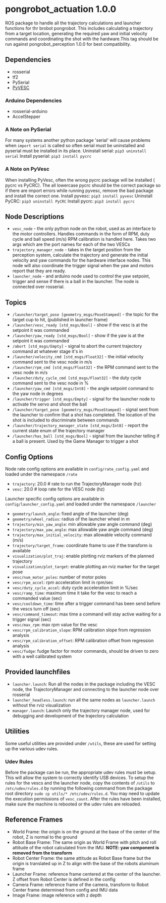 # pongrobot_actuation 1.0.0
ROS package to handle all the trajectory calculations and launcher functions for thr brobot pongrobot. This includes calculating a trajectory from a target location, generating the required yaw and initial velocity commands and coordinating the shot with the hardware.This tag should be run against pongrobot_perception 1.0.0 for best compatibility.

## Dependencies
- rosserial
- tf2
- PySerial
- [PyVESC](https://github.com/LiamBindle/PyVESC)
### Arduino Dependencies
- rosserial-arduino
- AccelStepper
  
### A Note on PySerial
For many systems another python package 'serial' will cause problems when `import serial` is called so often serial must be uninstalled and pyserial must be installed in its place.
Uninstall serial: `pip3 uninstall serial`
Install pyserial: `pip3 install pycrc`

### A Note on PyVesc
When installing PyVesc, often the wrong pycrc package will be installed ( pycrc vs PyCRC). The all lowercase pycrc should be the correct package so if there are import errors while running pyvesc, remove the bad package and install the correct one.
Install pyvesc: `pip3 install pyvesc`
Uninstall PyCRC: `pip3 uninstall PyCRC`
Install pycrc: `pip3 install pycrc`

## Node Descriptions
- `vesc_node` - the only python node on the robot, used as an interface to the motor controllers. Handles commands in the form of RPM, duty cycle and ball speed (m/s) RPM calibration is handled here. Takes two args which are the port names for each of the two VESCs
- `trajectory_manager_node` - takes in the target position from the perception system, calculate the trajectory and generate the initial velocity and yaw commands for the hardware interface nodes. This node will also coordinate the trigger signal when the yaw and motors report that they are ready.
- `launcher_node` - and arduino node used to control the yaw setpoint, trigger and sense if there is a ball in the launcher. The node is connected over rosserial.

## Topics
- `/launcher/target_pose [geometry_msgs/PoseStamped]` - the topic for the target cup to hit, (published in launcher frame)
- `/launcher/vesc_ready [std_msgs/Bool]` - show if the vesc is at the setpoint it was commanded
- `/launcher/yaw_ready [std_msgs/Bool]` - show if the yaw is at the setpoint it was commanded
- `/abort [std_msgs/Empty]` - signal to abort the current trajectory command at whatever stage it's in
- `/launcher/velocity_cmd [std_msgs/Float32]` - the initial velocity command sent to the vesc node in m/s
- `/launcher/rpm_cmd [std_msgs/Float32]` - the RPM command sent to the vesc node in m/s
- `/launcher/duty_cycle_cmd [std_msgs/Float32]` - the duty cycle command sent to the vesc node in %
- `/launcher/yaw_cmd [std_msgs/Int8]` - the angle setpoint command to the yaw node in degrees
- `/launcher/trigger [std_msgs/Empty]` - signal for the launcher node to activate the servo and shoot the ball
- `/launcher/target_pose [geometry_msgs/PoseStamped]` - signal sent from the launcher to confirm that a shot has completed. The location of the shot is included to discriminate between commands
- `/launcher/trajectory_manager_state [std_msgs/Int8]` - report the current state enum of the trajectory manager
- `/launcher/has_ball [std_msgs/Bool]` - signal from the launcher telling if a ball is present. Used by the Game Manager to trigger a shot

## Config Options
Node rate config options are available in `config/rate_config.yaml` and loaded under the namespace `/rate`
- `trajectory`: 20.0 # rate to run the TrajectoryManager node (hz)
- `vesc`: 20.0 # loop rate for the VESC node (hz)
  
Launcher specific config options are available in `config/launcher_config.yaml` and loaded under the namespace `/launcher`
- `geometry/launch_angle`: fixed angle of the launcher (deg)
- `geometry/wheel_radius`: radius of the launcher wheel in m
- `trajectory/min_yaw_angle`: min allowable yaw angle command (deg)
- `trajectory/max_yaw_angle`: max allowable yaw angle command (deg)
- `trajectory/max_initial_velocity`: max allowable velocity command (m/s)
- `trajectory/target_frame`: coordinate frame to use if the transform is available
- `visualization/plot_traj`: enable plotting rviz markers of the planned trajectory
- `visualization/plot_target`: enable plotting an rviz marker for the target pose
- `vesc/num_motor_poles`: number of motor poles
- `vesc/rpm_accel`: rpm acceleration limit in rpm/sec
- `vesc/duty_cycle_accel`: duty cycle acceleration limit in %/sec
- `vesc/ramp_time`: maximum time it take for the vesc to reach a commanded value (sec)
- `vesc/cooldown_time`: time after a trigger command has been send before the vescs turn off (sec)
- `vesc/command_timeout`: max time a command will stay active waiting for a trigger signal (sec) 
- `vesc/max_rpm`: max rpm value for the vesc
- `vesc/rpm_calibration_slope`: RPM calibration slope from regression analysis
- `vesc/rpm_calibration_offset`: RPM calibration offset from regression analysis
- `vesc/fudge`: fudge factor for motor commands, should be driven to zero with a well calibrated system

## Provided launchfiles
- `launcher.launch`: Run all the nodes in the package including the VESC node, the TrajectoryManager and connecting to the launcher node over rosserial
- `launcher_headless.launch`: run all the same nodes as `launcher.launch` without the rviz visualization
- `manager.launch`: Launch only the trajectory manager node, used for debugging and development of the trajectory calculation

## Utilities
Some useful utilities are provided under `/utils`, these are used for setting up the various udev rules.

### Udev Rules
Before the package can be run, the appropriate udev rules must be setup. This will allow the system to correctly identify USB devices. To setup the rules for the vescs and the launcher node, copy the contents of `/utils` to `/etc/udev/rules.d` by running the following command from the package root directory `sudo cp utils/* /etc/udev/rules.d`. You may need to update the execution permissions of `vesc_count`. After the rules have been installed, make sure the machine is rebooted or the udev rules are reloaded.

## Reference Frames
- World Frame: the origin is on the ground at the base of the center of the robot, Z is normal to the ground
- Robot Base Frame: The same origin as World Frame with pitch and roll attitude of the robot calculated from the IMU. __NOTE: yaw component is removed from the transform__
- Robot Center Frame: the same attitude as Robot Base frame but the origin is translated up in Z to align with the base of the robots aluminum frame
- Launcher Frame: reference frame centered at the center of the launcher. Z offset from Robot Center is defined in the config
- Camera Frame: reference frame of the camera, transform to Robot Center frame determined from config and IMU data
- Image Frame: image reference with z depth